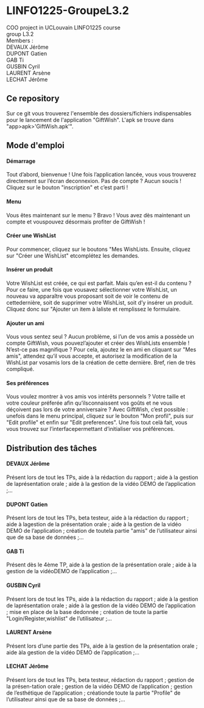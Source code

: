 # LINFO1225-GroupeL3.2
COO project in UCLouvain LINFO1225 course<br/>
group L3.2 <br/>
Members : <br/>
  <span class="marge">DEVAUX Jérôme</span><br/>
  <span class="marge">DUPONT Gatien</span><br/>
  <span class="marge">GAB Ti</span><br/>
  <span class="marge">GUSBIN Cyril</span><br/>
  <span class="marge">LAURENT Arsène</span><br/>
  <span class="marge">LECHAT Jérôme</span><br/>


## Ce repository
Sur ce git vous trouverez l'ensemble des dossiers/fichiers indispensables pour le lancement de l'application "GiftWish". L'apk se trouve dans "app>apk>'GiftWish.apk'". <br/>

## Mode d'emploi
#### Démarrage
Tout d’abord, bienvenue ! Une fois l’application lancée, vous vous trouverez directement sur l’écran deconnexion. Pas de compte ? Aucun soucis ! Cliquez sur le bouton "inscription" et c’est parti ! <br/>

#### Menu
Vous êtes maintenant sur le menu ? Bravo ! Vous avez dès maintenant un compte et vouspouvez désormais profiter de GiftWish ! <br/>

#### Créer une WishList
Pour commencer, cliquez sur le boutons "Mes WishLists. Ensuite, cliquez sur "Créer une WishList" etcomplétez les demandes. <br/>

#### Insérer un produit
Votre WishList est créée, ce qui est parfait. Mais qu’en est-il du contenu ? Pour ce faire, une fois que vousavez sélectionner votre WishList, un nouveau va apparaître vous proposant soit de voir le contenu de cettedernière, soit de supprimer votre WishList, soit d’y insérer un produit. Cliquez donc sur "Ajouter un item à laliste et remplissez le formulaire. <br/>

#### Ajouter un ami
Vous vous sentez seul ? Aucun problème, si l’un de vos amis a possède un compte GiftWish, vous pouvezl’ajouter et créer des WishLists ensemble ! N’est-ce pas magnifique ? Pour cela, ajoutez le en ami en cliquant sur "Mes amis", attendez qu’il vous accepte, et autorisez la modification de la WishList par vosamis lors de la création de cette dernière. Bref, rien de très compliqué. <br/>

#### Ses préférences
Vous voulez montrer à vos amis vos intérêts personnels ? Votre taille et votre couleur préferée afin qu’ilsconnaissent vos goûts et ne vous déçoivent pas lors de votre anniversaire ? Avec GiftWish, c’est possible : unefois dans le menu principal, cliquez sur le bouton "Mon profil", puis sur "Edit profile" et enfin sur "Edit preferences". Une fois tout celà fait, vous vous trouvez sur l’interfacepermettant d’initialiser vos préférences. <br/>

## Distribution des tâches
#### DEVAUX Jérôme
Présent lors de tout les TPs, aide à la rédaction du rapport ; aide à la gestion de laprésentation orale ; aide à la gestion de la vidéo DEMO de l’application ;...

#### DUPONT Gatien
Présent lors de tout les TPs, beta testeur, aide à la rédaction du rapport ; aide à lagestion de la présentation orale ; aide à la gestion de la vidéo DEMO de l’application ; création de toutela partie "amis" de l’utilisateur ainsi que de sa base de données ;...

#### GAB Ti
Présent dès le 4ème TP, aide à la gestion de la présentation orale ; aide à la gestion de la vidéoDEMO de l’application ;...

#### GUSBIN Cyril
Présent lors de tout les TPs, aide à la rédaction du rapport ; aide à la gestion de laprésentation orale ; aide à la gestion de la vidéo DEMO de l’application ; mise en place de la base dedonnée ; création de toute la partie "Login/Register,wishlist" de l’utilisateur ;...

#### LAURENT Arsène
Présent lors d’une partie des TPs, aide à la gestion de la présentation orale ; aide àla gestion de la vidéo DEMO de l’application ;...

#### LECHAT Jérôme
Présent lors de tout les TPs, beta testeur, rédaction du rapport ; gestion de la présen-tation orale ; gestion de la vidéo DEMO de l’application ; gestion de l’esthétique de l’application ; créationde toute la partie "Profile" de l’utilisateur ainsi que de sa base de données ;...
